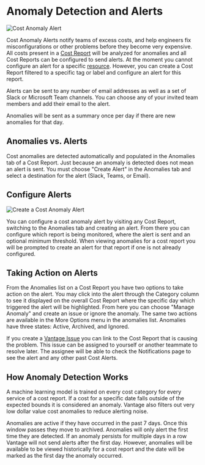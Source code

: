 # Anomaly Detection and Alerts

![Cost Anomaly Alert](/img/cost-alert.png)

Cost Anomaly Alerts notify teams of excess costs, and help engineers fix misconfigurations or other problems before they become very expensive. All costs present in a [Cost Report](/cost_reports/) will be analyzed for anomalies and all Cost Reports can be configured to send alerts. At the moment you cannot configure an alert for a specific [resource](/active_resources/). However, you can create a Cost Report filtered to a specific tag or label and configure an alert for this report.

Alerts can be sent to any number of email addresses as well as a set of Slack or Microsoft Team channels. You can choose any of your invited team members and add their email to the alert.

Anomalies will be sent as a summary once per day if there are new anomalies for that day.

## Anomalies vs. Alerts

Cost anomalies are detected automatically and populated in the Anomalies tab of a Cost Report. Just because an anomaly is detected does not mean an alert is sent. You must choose "Create Alert" in the Anomalies tab and select a destination for the alert (Slack, Teams, or Email).

## Configure Alerts

![Create a Cost Anomaly Alert](/img/create_alert.png)

You can configure a cost anomaly alert by visiting any Cost Report, switching to the Anomalies tab and creating an alert. From there you can configure which report is being monitored, where the alert is sent and an optional minimum threshold. When viewing anomalies for a cost report you will be prompted to create an alert for that report if one is not already configured.

## Taking Action on Alerts

From the Anomalies list on a Cost Report you have two options to take action on the alert. You may click into the alert through the Category column to see it displayed on the overall Cost Report where the specific day which triggered the alert will be highlighted. From here you can choose "Manage Anomaly" and create an issue or ignore the anomaly. The same two actions are available in the More Options menu in the anomalies list. Anomalies have three states: Active, Archived, and Ignored.

If you create a [Vantage Issue](https://www.vantage.sh/features/issues) you can link to the Cost Report that is causing the problem. This issue can be assigned to yourself or another teammate to resolve later. The assignee will be able to check the Notifications page to see the alert and any other past Cost Alerts.

## How Anomaly Detection Works

A machine learning model is trained on every cost category for every service of a cost report. If a cost for a specific date falls outside of the expected bounds it is considered an anomaly. Vantage also filters out very low dollar value cost anomalies to reduce alerting noise.

Anomalies are active if they have occurred in the past 7 days. Once this window passes they move to archived. Anomalies will only alert the first time they are detected. If an anomaly persists for multiple days in a row Vantage will not send alerts after the first day. However, anomalies will be available to be viewed historically for a cost report and the date will be marked as the first day the anomaly occurred.
